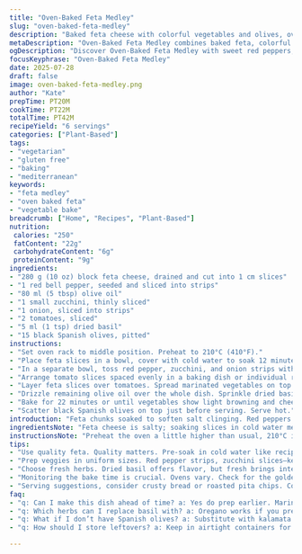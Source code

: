 ```yaml
---
title: "Oven-Baked Feta Medley"
slug: "oven-baked-feta-medley"
description: "Baked feta cheese with colorful vegetables and olives, oven-roasted at 210°C. Uses red pepper instead of green and adds sliced zucchini for a fresh bite. Olives swapped to black Spanish variety. Mix of herbs includes dried basil replacing oregano. Feta slices soaked briefly in cold water to reduce saltiness. Vegetables marinated in olive oil before layering. Roasted 22 minutes until bubbly and golden edges. A savory, warm vegetarian dish. Nut-free, gluten-free, egg-free."
metaDescription: "Oven-Baked Feta Medley combines baked feta, colorful veggies, and olives for a savory Mediterranean delight that's warm and satisfying."
ogDescription: "Discover Oven-Baked Feta Medley with sweet red peppers, zucchini, and black olives for a rustic vegetarian dish that’s bursting with flavor."
focusKeyphrase: "Oven-Baked Feta Medley"
date: 2025-07-28
draft: false
image: oven-baked-feta-medley.png
author: "Kate"
prepTime: PT20M
cookTime: PT22M
totalTime: PT42M
recipeYield: "6 servings"
categories: ["Plant-Based"]
tags:
- "vegetarian"
- "gluten free"
- "baking"
- "mediterranean"
keywords:
- "feta medley"
- "oven baked feta"
- "vegetable bake"
breadcrumb: ["Home", "Recipes", "Plant-Based"]
nutrition: 
 calories: "250"
 fatContent: "22g"
 carbohydrateContent: "6g"
 proteinContent: "9g"
ingredients:
- "280 g (10 oz) block feta cheese, drained and cut into 1 cm slices"
- "1 red bell pepper, seeded and sliced into strips"
- "80 ml (5 tbsp) olive oil"
- "1 small zucchini, thinly sliced"
- "1 onion, sliced into strips"
- "2 tomatoes, sliced"
- "5 ml (1 tsp) dried basil"
- "15 black Spanish olives, pitted"
instructions:
- "Set oven rack to middle position. Preheat to 210°C (410°F)."
- "Place feta slices in a bowl, cover with cold water to soak 12 minutes, then drain and pat dry."
- "In a separate bowl, toss red pepper, zucchini, and onion strips with half the olive oil."
- "Arrange tomato slices spaced evenly in a baking dish or individual ramekins."
- "Layer feta slices over tomatoes. Spread marinated vegetables on top of feta."
- "Drizzle remaining olive oil over the whole dish. Sprinkle dried basil and freshly cracked black pepper."
- "Bake for 22 minutes or until vegetables show light browning and cheese is soft with browned edges."
- "Scatter black Spanish olives on top just before serving. Serve hot."
introduction: "Feta chunks soaked to soften salt clinging. Red peppers swap green for sweeter note. Zucchini quietly shows up, thin slices, fresh crunch. Basil sneaks in dry, replacing oregano’s punch. Black Spanish olives, fewer than before but fuller taste. Tomatoes, the base, juicy and bright. Oil, no skimping, coats everything glistening. Oven heat at 210°C just right, crisp edges, melting center. Voices from the garden, roasted under heat. Warmth, salt, sharp cheese, tender veggies. Not fancy, just rustic layers of flavor. A dish to dig in with fingers or spoon. Simple, colourful, quick but thoughtful."
ingredientsNote: "Feta cheese is salty; soaking slices in cold water mellows this. Don’t skip this step or the end may be intense. Switching the pepper from green to red adds natural sweetness and a deeper color contrast. Adding zucchini gives mild texture variation without dominating. Basil brings delicacy and herbaceous hints that work softer than oregano. Use good quality olive oil for richness. Black Spanish olives offer less sharpness than kalamata but still enough briny contrast. Tomatoes provide moisture and a solid base. All vegetables cut in strips or thin slices for quick roasting and good bite."
instructionsNote: "Preheat the oven a little higher than usual, 210°C instead of 200°C, for faster caramelization. Soak feta in cold water for about 12 minutes, longer slightly less salty but may lose texture. Toss vegetables in olive oil to ensure even roasting. Layer starting with tomatoes to catch juices. Feta on top so it melts but doesn’t dry out. Adding the other veggies last lets them roast atop, crisping nicely but not shrinking too much. Sprinkle basil over after oil so it adheres and releases aroma. Baking 22 minutes hits golden edges without drying out cheese or scorching vegetables. Add olives last; warming them preserves texture instead of roasting to bitterness. Serve piping hot."
tips:
- "Use quality feta. Quality matters. Pre-soak in cold water like recipe says. Reduces saltiness. Makes a big difference. Pat dry after the soak. Keeps it from melting into a puddle. For best results, consider soaking longer, but it may alter texture."
- "Prep veggies in uniform sizes. Red pepper strips, zucchini slices—keep them consistent. This helps achieve even cooking. Layer them smartly. Tomatoes at the bottom catch juices. Feta cheese on top keeps it moist. Roasting veggies helps their flavors pop."
- "Choose fresh herbs. Dried basil offers flavor, but fresh brings intensity. If available, use fresh. Sprinkle after baking. Keeps the flavor bright. Olives add contrast, but don’t skimp on quality. Ensure they’re pitted before adding on top. Enhances the overall dish."
- "Monitoring the bake time is crucial. Ovens vary. Check for the golden edges. Feta should be soft, bubbly somewhat. Watch closely during the last few minutes of baking. No burning, just golden warmth. Keeps texture and flavor intact."
- "Serving suggestions, consider crusty bread or roasted pita chips. Complements the medley well. Scooping feta and veggies will enhance experience. Pair with a simple salad for a complete meal. For extra touch, drizzle more olive oil just before serving."
faq:
- "q: Can I make this dish ahead of time? a: Yes do prep earlier. Marinate veggies but bake close to serving time. Roasted veggies taste best fresh. Reheat in oven if needed but watch closely."
- "q: Which herbs can I replace basil with? a: Oregano works if you prefer. Thyme could be nice too. But flavors change. Choose based on your taste. Adjust seasonings as needed."
- "q: What if I don’t have Spanish olives? a: Substitute with kalamata if necessary. Flavor differs, but still works. Or use green olives for another dimension. Choose based on preference."
- "q: How should I store leftovers? a: Keep in airtight containers for a few days. Fridge will work. When reheating, use oven for best results. Avoid microwave to not dry out feta."

---
```


